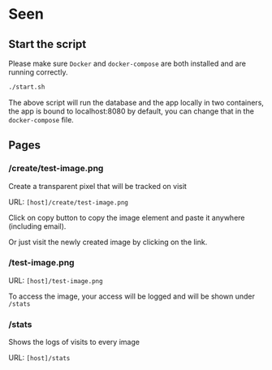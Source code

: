 # Seen

## Start the script

Please make sure `Docker` and `docker-compose` are both installed and are
running correctly.

```bash
./start.sh
```

The above script will run the database and the app locally in two containers,
the app is bound to localhost:8080 by default, you can change that in the
`docker-compose` file.

## Pages

### /create/test-image.png

Create a transparent pixel that will be tracked on visit

URL: `[host]/create/test-image.png`

Click on copy button to copy the image element and paste it anywhere (including
email).

Or just visit the newly created image by clicking on the link.

### /test-image.png

URL: `[host]/test-image.png`

To access the image, your access will be logged and will be shown under
`/stats`

### /stats

Shows the logs of visits to every image

URL: `[host]/stats`

